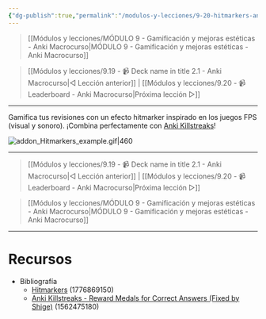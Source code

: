 ```yaml
---
{"dg-publish":true,"permalink":"/modulos-y-lecciones/9-20-hitmarkers-anki-macrocurso/","noteIcon":"","updated":"2024-05-29T21:41:30.944+02:00"}
---
```



> [[Módulos y lecciones/MÓDULO 9 - Gamificación y mejoras estéticas - Anki Macrocurso\|MÓDULO 9 - Gamificación y mejoras estéticas - Anki Macrocurso]]

> [[Módulos y lecciones/9.19 - 📹 Deck name in title 2.1 - Anki Macrocurso\|◁ Lección anterior]] | [[Módulos y lecciones/9.20 - 📹 Leaderboard - Anki Macrocurso\|Próxima lección ▷]]

---


Gamifica tus revisiones con un efecto hitmarker inspirado en los juegos FPS (visual y sonoro). ¡Combina perfectamente con [Anki Killstreaks](https://ankiweb.net/shared/info/579111794)!

![addon_Hitmarkers_example.gif|460](/img/user/ANEXOS/addon_Hitmarkers_example.gif)

---

> [[Módulos y lecciones/9.19 - 📹 Deck name in title 2.1 - Anki Macrocurso\|◁ Lección anterior]] | [[Módulos y lecciones/9.20 - 📹 Leaderboard - Anki Macrocurso\|Próxima lección ▷]]

> [[Módulos y lecciones/MÓDULO 9 - Gamificación y mejoras estéticas - Anki Macrocurso\|MÓDULO 9 - Gamificación y mejoras estéticas - Anki Macrocurso]]

---

# Recursos
- Bibliografía
	- [Hitmarkers](https://ankiweb.net/shared/info/1776869150) (1776869150)
	- [Anki Killstreaks - Reward Medals for Correct Answers (Fixed by Shige)](https://ankiweb.net/shared/info/1562475180) (1562475180)